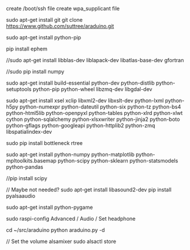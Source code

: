 create /boot/ssh file
create wpa_supplicant file

sudo apt-get install git
git clone https://www.github.com/suttree/araduino.git

sudo apt-get install python-pip

pip install ephem

//sudo apt-get install libblas-dev liblapack-dev libatlas-base-dev gfortran

//sudo pip install numpy

sudo apt-get install build-essential python-dev python-distlib python-setuptools python-pip python-wheel libzmq-dev libgdal-dev

sudo apt-get install xsel xclip libxml2-dev libxslt-dev python-lxml python-h5py python-numexpr python-dateutil python-six python-tz python-bs4 python-html5lib python-openpyxl python-tables python-xlrd python-xlwt cython python-sqlalchemy python-xlsxwriter python-jinja2 python-boto python-gflags python-googleapi python-httplib2 python-zmq libspatialindex-dev

sudo pip install bottleneck rtree

sudo apt-get install python-numpy python-matplotlib python-mpltoolkits.basemap python-scipy python-sklearn python-statsmodels python-pandas

//pip install scipy

// Maybe not needed?
sudo apt-get install libasound2-dev
pip install pyalsaaudio

sudo apt-get install python-pygame

sudo raspi-config
Advanced / Audio / Set headphone

cd ~/src/araduino
python araduino.py -d

// Set the volume
alsamixer
sudo alsactl store

